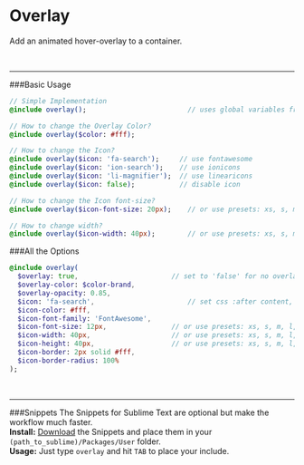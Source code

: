 # Overlay
Add an animated hover-overlay to a container.<br>


<br><hr>
###Basic Usage

```sass
// Simple Implementation
@include overlay();							// uses global variables from the config

// How to change the Overlay Color?
@include overlay($color: #fff);

// How to change the Icon?
@include overlay($icon: 'fa-search');     // use fontawesome
@include overlay($icon: 'ion-search');    // use ionicons
@include overlay($icon: 'li-magnifier');  // use linearicons
@include overlay($icon: false);	          // disable icon

// How to change the Icon font-size?
@include overlay($icon-font-size: 20px);	// or use presets: xs, s, m, l, xl, xxl

// How to change width?
@include overlay($icon-width: 40px);		// or use presets: xs, s, m, l, xl, xxl
```

###All the Options

```sass
@include overlay(
  $overlay: true,						// set to 'false' for no overlay
  $overlay-color: $color-brand, 
  $overlay-opacity: 0.85, 
  $icon: 'fa-search', 						// set css :after content, or set to 'false' for no icon
  $icon-color: #fff,
  $icon-font-family: 'FontAwesome',
  $icon-font-size: 12px,				// or use presets: xs, s, m, l, xl, xxl
  $icon-width: 40px,					// or use presets: xs, s, m, l, xl, xxl
  $icon-height: 40px,					// or use presets: xs, s, m, l, xl, xxl
  $icon-border: 2px solid #fff,
  $icon-border-radius: 100%
); 
```


<br><hr>
###Snippets
The Snippets for Sublime Text are optional but make the workflow much faster. <br>
**Install:** [Download](https://dl.dropboxusercontent.com/u/7534528/HFC/Relay/snippets.zip) the Snippets and place them in your `(path_to_sublime)/Packages/User` folder.<br>
**Usage:** Just type `overlay` and hit `TAB` to place your include.